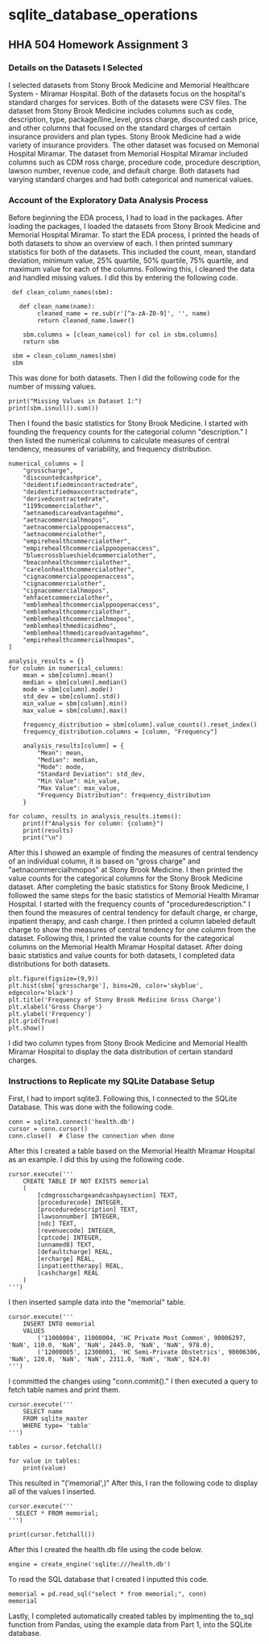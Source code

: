 # sqlite_database_operations
## HHA 504 Homework Assignment 3

### Details on the Datasets I Selected
I selected datasets from Stony Brook Medicine and Memorial Healthcare System - Miramar Hospital. Both of the datasets focus on the hospital's standard charges for services. Both of the datasets were CSV files. The dataset from Stony Brook Medicine includes columns such as code, description, type, package/line_level, gross charge, discounted cash price, and other columns that focused on the standard charges of certain insurance providers and plan types. Stony Brook Medicine had a wide variety of insurance providers. The other dataset was focused on Memorial Hospital Miramar. The dataset from Memorial Hospital Miramar included columns such as CDM ross charge, procedure code, procedure description, lawson number, revenue code, and default charge. Both datasets had varying standard charges and had both categorical and numerical values.         

### Account of the Exploratory Data Analysis Process
Before beginning the EDA process, I had to load in the packages. After loading the packages, I loaded the datasets from Stony Brook Medicine and Memorial Hospital Miramar. To start the EDA process, I printed the heads of both datasets to show an overview of each. I then printed summary statistics for both of the datasets. This included the count, mean, standard deviation, minimum value, 25% quartile, 50% quartile, 75% quartile, and maximum value for each of the columns. Following this, I cleaned the data and handled missing values. I did this by entering the following code. 
```
 def clean_column_names(sbm):

   def clean_name(name):
        cleaned_name = re.sub(r'[^a-zA-Z0-9]', '', name)
        return cleaned_name.lower()

    sbm.columns = [clean_name(col) for col in sbm.columns]
    return sbm

 sbm = clean_column_names(sbm)
 sbm
```
This was done for both datasets. Then I did the following code for the number of missing values. 
```
print("Missing Values in Dataset 1:")
print(sbm.isnull().sum())
```
Then I found the basic statistics for Stony Brook Medicine. I started with founding the frequency counts for the categorial column "description." I then listed the numerical columns to calculate measures of central tendency, measures of variability, and frequency distribution. 
```
numerical_columns = [
    "grosscharge",
    "discountedcashprice",
    "deidentifiedmincontractedrate",
    "deidentifiedmaxcontractedrate",
    "derivedcontractedrate", 
    "1199commercialother",                         
    "aetnamedicareadvantagehmo",                  
    "aetnacommercialhmopos",                      
    "aetnacommercialppoopenaccess",               
    "aetnacommercialother",                     
    "empirehealthcommercialother",               
    "empirehealthcommercialppoopenaccess",       
    "bluecrossblueshieldcommercialother",       
    "beaconhealthcommercialother",                
    "carelonhealthcommercialother",               
    "cignacommercialppoopenaccess",               
    "cignacommercialother",                
    "cignacommercialhmopos",                     
    "ehfacetcommercialother",                    
    "emblemhealthcommercialppoopenaccess",        
    "emblemhealthcommercialother",               
    "emblemhealthcommercialhmopos",               
    "emblemhealthmedicaidhmo",                   
    "emblemhealthmedicareadvantagehmo",           
    "empirehealthcommercialhmopos",           
]

analysis_results = {}
for column in numerical_columns:
    mean = sbm[column].mean()
    median = sbm[column].median()
    mode = sbm[column].mode()
    std_dev = sbm[column].std()
    min_value = sbm[column].min()
    max_value = sbm[column].max()
    
    frequency_distribution = sbm[column].value_counts().reset_index()
    frequency_distribution.columns = [column, "Frequency"]
    
    analysis_results[column] = {
        "Mean": mean,
        "Median": median,
        "Mode": mode,
        "Standard Deviation": std_dev,
        "Min Value": min_value,
        "Max Value": max_value,
        "Frequency Distribution": frequency_distribution
    }

for column, results in analysis_results.items():
    print(f"Analysis for column: {column}")
    print(results)
    print("\n")
```
After this I showed an example of finding the measures of central tendency of an individual column, it is based on "gross charge" and "aetnacommercialhmopos" at Stony Brook Medicine. I then printed the value counts for the categorical columns for the Stony Brook Medicine dataset. After completing the basic statistics for Stony Brook Medicine, I followed the same steps for the basic statistics of Memorial Health Miramar Hospital. I started with the frequency counts of "proceduredescription." I then found the measures of central tendency for default charge, er charge, inpatient therapy, and cash charge. I then printed a column labeled default charge to show the measures of central tendency for one column from the dataset. Following this, I printed the value counts for the categorical columns on the Memorial Health Miramar Hospital dataset. 
After doing basic statistics and value counts for both datasets, I completed data distributions for both datasets.    
```
plt.figure(figsize=(9,9))
plt.hist(sbm['grosscharge'], bins=20, color='skyblue', edgecolor='black')
plt.title('Frequency of Stony Brook Medicine Gross Charge')
plt.xlabel('Gross Charge')
plt.ylabel('Frequency')
plt.grid(True)
plt.show()
```
I did two column types from Stony Brook Medicine and Memorial Health Miramar Hospital to display the data distribution of certain standard charges. 
### Instructions to Replicate my SQLite Database Setup
First, I had to import sqlite3. Following this, I connected to the SQLite Database. This was done with the following code. 
```
conn = sqlite3.connect('health.db')
cursor = conn.cursor()
conn.close()  # Close the connection when done
```
After this I created a table based on the Memorial Health Miramar Hospital as an example. 
I did this by using the following code. 
```
cursor.execute('''
    CREATE TABLE IF NOT EXISTS memorial
    (
        [cdmgrosschargeandcashpaysection] TEXT, 
        [procedurecode] INTEGER, 
        [proceduredescription] TEXT, 
        [lawsonnumber] INTEGER, 
        [ndc] TEXT, 
        [revenuecode] INTEGER, 
        [cptcode] INTEGER,
        [unnamed8] TEXT,
        [defaultcharge] REAL,
        [ercharge] REAL,
        [inpatienttherapy] REAL,
        [cashcharge] REAL
    )
''')
```
I then inserted sample data into the "memorial" table. 
```
cursor.execute('''
    INSERT INTO memorial
    VALUES
        ('11000004', 11000004, 'HC Private Most Common', 90006297, 'NaN', 110.0, 'NaN', 'NaN', 2445.0, 'NaN', 'NaN', 978.0),
        ('12000005', 12300001, 'HC Semi-Private Obstetrics', 90006306, 'NaN', 120.0, 'NaN', 'NaN', 2311.0, 'NaN', 'NaN', 924.0)
''')
```
I committed the changes using "conn.commit()." I then executed a query to fetch table names and print them.
```
cursor.execute('''
    SELECT name
    FROM sqlite_master
    WHERE type= 'table'
''')

tables = cursor.fetchall()

for value in tables:
    print(value)
```
This resulted in "('memorial',)"
After this, I ran the following code to display all of the values I inserted. 
```
cursor.execute('''
  SELECT * FROM memorial;
''')

print(cursor.fetchall())
```
After this I created the health.db file using the code below.
```
engine = create_engine('sqlite:///health.db')
```
To read the SQL database that I created I inputted this code. 
```
memorial = pd.read_sql("select * from memorial;", conn)
memorial
```
Lastly, I completed automatically created tables by implmenting the to_sql function from Pandas, using the example data from Part 1, into the SQLite database.  
